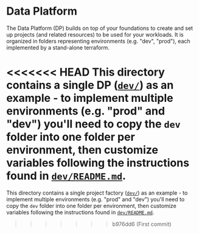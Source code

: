# Data Platform

The Data Platform (DP) builds on top of your foundations to create and set up projects (and related resources) to be used for your workloads.
It is organized in folders representing environments (e.g. "dev", "prod"), each implemented by a stand-alone terraform.

<<<<<<< HEAD
This directory contains a single DP ([`dev/`](./dev/)) as an example - to implement multiple environments (e.g. "prod" and "dev") you'll need to copy the `dev` folder into one folder per environment, then customize variables following the instructions found in [`dev/README.md`](./dev/README.md).
=======
This directory contains a single project factory ([`dev/`](./dev/)) as an example - to implement multiple environments (e.g. "prod" and "dev") you'll need to copy the `dev` folder into one folder per environment, then customize variables following the instructions found in [`dev/README.md`](./dev/README.md).
>>>>>>> b976dd6 (First commit)

